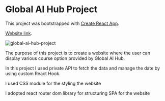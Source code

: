 # Global AI Hub Project

This project was bootstrapped with [Create React App](https://github.com/facebook/create-react-app).

[Website link](https://global-ai-hub-project.vercel.app/).

![global-ai-hub-project](https://user-images.githubusercontent.com/92088301/184712128-7c6fdb31-b6bc-4a31-8317-af4ddc499f53.gif)




The purpose of this project is to create  a website where the user can display various course option provided by Global AI Hub.

In this project I used private API to fetch the data and  manage the date by using custom React Hook.

I used CSS module for the styling the website

I adopted react router dom library  for structuring SPA for the website
